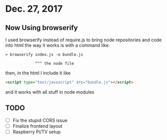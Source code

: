 # Dec. 27, 2017
## Now Using browserify
I used browserify instead of require.js to bring node repositories and code into html
the way it works is with a command like:
```
> browserify index.js -o bundle.js
```
                 ^^^ the node file

then, in the html I include it like
```html
<script type="text/javascript" src="bundle.js"></script>
```
and it works with all stuff in node modules

## TODO
- [ ] Fix the stupid CORS issue
- [ ] Finalize frontend layout
- [ ] Raspberry Pi/TV setup
